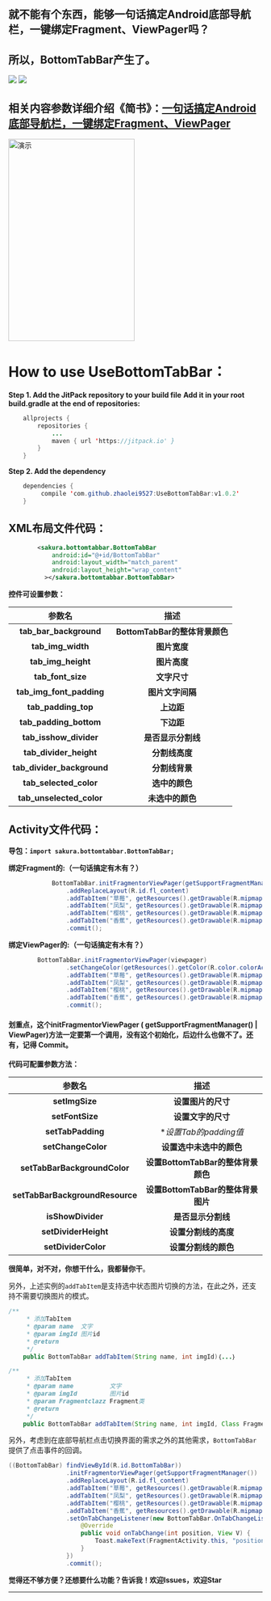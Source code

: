 
## 就不能有个东西，能够一句话搞定Android底部导航栏，一键绑定Fragment、ViewPager吗？
## 所以，BottomTabBar产生了。

![](https://img.shields.io/badge/Version-1.0.2-brightgreen.svg)
[![](https://img.shields.io/badge/Go%20to-%E7%AE%80%E4%B9%A6-brightgreen.svg)](https://github.com/zhaolei9527/UseBottomTabBar)

## 相关内容参数详细介绍《简书》：[一句话搞定Android底部导航栏，一键绑定Fragment、ViewPager](https://github.com/zhaolei9527/UseBottomTabBar)



<img src="https://github.com/zhaolei9527/UseBottomTabBar/blob/master/sample/src/main/res/drawable/5124923-4fbc8113a029953a.gif" width = "250" height = "400" alt="演示" align=center />

# How to use UseBottomTabBar：
**Step 1. Add the JitPack repository to your build file**
**Add it in your root build.gradle at the end of repositories:**
```java
	allprojects {
		repositories {
			...
			maven { url 'https://jitpack.io' }
		}
	}
```
**Step 2. Add the dependency**
```java
	dependencies {
	     compile 'com.github.zhaolei9527:UseBottomTabBar:v1.0.2'
	}
```

## XML布局文件代码：

```xml
        <sakura.bottomtabbar.BottomTabBar
            android:id="@+id/BottomTabBar"
            android:layout_width="match_parent"
            android:layout_height="wrap_content"
          ></sakura.bottomtabbar.BottomTabBar>
```

**控件可设置参数：**

| 参数名 | 描述 |
|:-------------:|:-------------:|
| **tab_bar_background** | **BottomTabBar的整体背景颜色** |
| **tab_img_width** | **图片宽度** |
| **tab_img_height** | **图片高度** |
| **tab_font_size** | **文字尺寸** |
| **tab_img_font_padding** | **图片文字间隔** |
| **tab_padding_top** | **上边距** |
| **tab_padding_bottom** | **下边距** |
| **tab_isshow_divider** | **是否显示分割线** |
| **tab_divider_height** | **分割线高度** |
| **tab_divider_background** | **分割线背景** |
| **tab_selected_color** | **选中的颜色** |
| **tab_unselected_color** | **未选中的颜色** |

## Activity文件代码：
**导包：`import sakura.bottomtabbar.BottomTabBar;`**

**绑定Fragment的:（一句话搞定有木有？）**
```java 
            BottomTabBar.initFragmentorViewPager(getSupportFragmentManager())
                .addReplaceLayout(R.id.fl_content)
                .addTabItem("草莓", getResources().getDrawable(R.mipmap.icon01), getResources().getDrawable(R.mipmap.icon_round), FragmentA.class)
                .addTabItem("凤梨", getResources().getDrawable(R.mipmap.icon02), getResources().getDrawable(R.mipmap.icon_round), FragmentB.class)
                .addTabItem("樱桃", getResources().getDrawable(R.mipmap.icon03), getResources().getDrawable(R.mipmap.icon_round), FragmentC.class)
                .addTabItem("香蕉", getResources().getDrawable(R.mipmap.icon04), getResources().getDrawable(R.mipmap.icon_round), FragmentD.class)
                .commit();
```
**绑定ViewPager的:（一句话搞定有木有？）**
```java
        BottomTabBar.initFragmentorViewPager(viewpager)
                .setChangeColor(getResources().getColor(R.color.colorAccent), getResources().getColor(R.color.colorPrimary))
                .addTabItem("草莓", getResources().getDrawable(R.mipmap.icon01), getResources().getDrawable(R.mipmap.icon_round))
                .addTabItem("凤梨", getResources().getDrawable(R.mipmap.icon02), getResources().getDrawable(R.mipmap.icon_round))
                .addTabItem("樱桃", getResources().getDrawable(R.mipmap.icon03), getResources().getDrawable(R.mipmap.icon_round))
                .addTabItem("香蕉", getResources().getDrawable(R.mipmap.icon04), getResources().getDrawable(R.mipmap.icon_round))
                .commit(); 
```
#### 划重点，这个initFragmentorViewPager ( getSupportFragmentManager() | ViewPager)方法一定要第一个调用，没有这个初始化，后边什么也做不了。还有，记得 Commit。

**代码可配置参数方法：**

| 参数名 | 描述 |
|:-------------:|:-------------:|
| **setImgSize** | **设置图片的尺寸** |
| **setFontSize** | **设置文字的尺寸** |
| **setTabPadding** | **设置Tab的padding值* |
| **setChangeColor** | **设置选中未选中的颜色** |
| **setTabBarBackgroundColor** | **设置BottomTabBar的整体背景颜色** |
| **setTabBarBackgroundResource** | **设置BottomTabBar的整体背景图片** |
| **isShowDivider** | **是否显示分割线** |
| **setDividerHeight** | **设置分割线的高度** |
| **setDividerColor** | **设置分割线的颜色** |

**很简单，对不对，你想干什么，我都替你干**。

另外，上述实例的`addTabItem`是支持选中状态图片切换的方法，在此之外，还支持不需要切换图片的模式。
```java
/**
     * 添加TabItem
     * @param name  文字
     * @param imgId 图片id
     * @return
     */
    public BottomTabBar addTabItem(String name, int imgId)｛...｝

/**
     * 添加TabItem
     * @param name          文字
     * @param imgId         图片id
     * @param Fragmentclazz Fragment类
     * @return
     */
    public BottomTabBar addTabItem(String name, int imgId, Class Fragmentclazz)｛...｝
```

另外，考虑到在底部导航栏点击切换界面的需求之外的其他需求，`BottomTabBar `提供了点击事件的回调。
```java
((BottomTabBar) findViewById(R.id.BottomTabBar))
                .initFragmentorViewPager(getSupportFragmentManager())
                .addReplaceLayout(R.id.fl_content)
                .addTabItem("草莓", getResources().getDrawable(R.mipmap.icon01), getResources().getDrawable(R.mipmap.icon_round), FragmentA.class)
                .addTabItem("凤梨", getResources().getDrawable(R.mipmap.icon02), getResources().getDrawable(R.mipmap.icon_round), FragmentB.class)
                .addTabItem("樱桃", getResources().getDrawable(R.mipmap.icon03), getResources().getDrawable(R.mipmap.icon_round), FragmentC.class)
                .addTabItem("香蕉", getResources().getDrawable(R.mipmap.icon04), getResources().getDrawable(R.mipmap.icon_round), FragmentD.class)
                .setOnTabChangeListener(new BottomTabBar.OnTabChangeListener() {
                    @Override
                    public void onTabChange(int position, View V) {
                        Toast.makeText(FragmentActivity.this, "position:" + position, Toast.LENGTH_SHORT).show();
                    }
                })
                .commit();
```

**觉得还不够方便？还想要什么功能？告诉我！欢迎Issues，欢迎Star**

****


